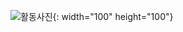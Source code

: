 ![활동사진](https://user-images.githubusercontent.com/70894372/185843560-d4b41db9-b69c-42e0-9952-9f60784cc849.jpg){: width="100" height="100"}
